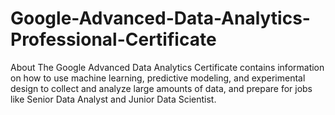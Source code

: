 # Google-Advanced-Data-Analytics-Professional-Certificate
About The Google Advanced Data Analytics Certificate contains information on how to use machine learning, predictive modeling, and experimental design to collect and analyze large amounts of data, and prepare for jobs like Senior Data Analyst and Junior Data Scientist.
  
